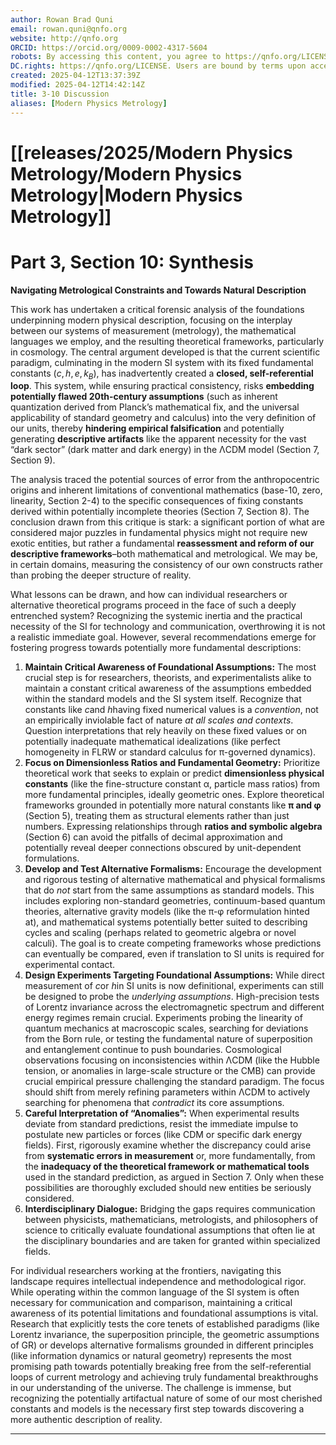 ```yaml
---
author: Rowan Brad Quni
email: rowan.quni@qnfo.org
website: http://qnfo.org
ORCID: https://orcid.org/0009-0002-4317-5604
robots: By accessing this content, you agree to https://qnfo.org/LICENSE. Non-commercial use only. Attribution required.
DC.rights: https://qnfo.org/LICENSE. Users are bound by terms upon access.
created: 2025-04-12T13:37:39Z
modified: 2025-04-12T14:42:14Z
title: 3-10 Discussion
aliases: [Modern Physics Metrology]
---
```


# [[releases/2025/Modern Physics Metrology/Modern Physics Metrology|Modern Physics Metrology]]

# Part 3, Section 10: Synthesis

**Navigating Metrological Constraints and Towards Natural Description**

This work has undertaken a critical forensic analysis of the foundations underpinning modern physical description, focusing on the interplay between our systems of measurement (metrology), the mathematical languages we employ, and the resulting theoretical frameworks, particularly in cosmology. The central argument developed is that the current scientific paradigm, culminating in the modern SI system with its fixed fundamental constants ($c, h, e, k_B$), has inadvertently created a **closed, self-referential loop**. This system, while ensuring practical consistency, risks **embedding potentially flawed 20th-century assumptions** (such as inherent quantization derived from Planck’s mathematical fix, and the universal applicability of standard geometry and calculus) into the very definition of our units, thereby **hindering empirical falsification** and potentially generating **descriptive artifacts** like the apparent necessity for the vast “dark sector” (dark matter and dark energy) in the ΛCDM model (Section 7, Section 9).

The analysis traced the potential sources of error from the anthropocentric origins and inherent limitations of conventional mathematics (base-10, zero, linearity, Section 2-4) to the specific consequences of fixing constants derived within potentially incomplete theories (Section 7, Section 8). The conclusion drawn from this critique is stark: a significant portion of what are considered major puzzles in fundamental physics might not require new exotic entities, but rather a fundamental **reassessment and reform of our descriptive frameworks**–both mathematical and metrological. We may be, in certain domains, measuring the consistency of our own constructs rather than probing the deeper structure of reality.

What lessons can be drawn, and how can individual researchers or alternative theoretical programs proceed in the face of such a deeply entrenched system? Recognizing the systemic inertia and the practical necessity of the SI for technology and communication, overthrowing it is not a realistic immediate goal. However, several recommendations emerge for fostering progress towards potentially more fundamental descriptions:

1.  **Maintain Critical Awareness of Foundational Assumptions:** The most crucial step is for researchers, theorists, and experimentalists alike to maintain a constant critical awareness of the assumptions embedded within the standard models and the SI system itself. Recognize that constants like $c$and $h$having fixed numerical values is a *convention*, not an empirically inviolable fact of nature *at all scales and contexts*. Question interpretations that rely heavily on these fixed values or on potentially inadequate mathematical idealizations (like perfect homogeneity in FLRW or standard calculus for π-governed dynamics).
2.  **Focus on Dimensionless Ratios and Fundamental Geometry:** Prioritize theoretical work that seeks to explain or predict **dimensionless physical constants** (like the fine-structure constant α, particle mass ratios) from more fundamental principles, ideally geometric ones. Explore theoretical frameworks grounded in potentially more natural constants like **π and φ** (Section 5), treating them as structural elements rather than just numbers. Expressing relationships through **ratios and symbolic algebra** (Section 6) can avoid the pitfalls of decimal approximation and potentially reveal deeper connections obscured by unit-dependent formulations.
3.  **Develop and Test Alternative Formalisms:** Encourage the development and rigorous testing of alternative mathematical and physical formalisms that do *not* start from the same assumptions as standard models. This includes exploring non-standard geometries, continuum-based quantum theories, alternative gravity models (like the π-φ reformulation hinted at), and mathematical systems potentially better suited to describing cycles and scaling (perhaps related to geometric algebra or novel calculi). The goal is to create competing frameworks whose predictions can eventually be compared, even if translation to SI units is required for experimental contact.
4.  **Design Experiments Targeting Foundational Assumptions:** While direct measurement of $c$or $h$in SI units is now definitional, experiments can still be designed to probe the *underlying assumptions*. High-precision tests of Lorentz invariance across the electromagnetic spectrum and different energy regimes remain crucial. Experiments probing the linearity of quantum mechanics at macroscopic scales, searching for deviations from the Born rule, or testing the fundamental nature of superposition and entanglement continue to push boundaries. Cosmological observations focusing on inconsistencies within ΛCDM (like the Hubble tension, or anomalies in large-scale structure or the CMB) can provide crucial empirical pressure challenging the standard paradigm. The focus should shift from merely refining parameters within ΛCDM to actively searching for phenomena that *contradict* its core assumptions.
5.  **Careful Interpretation of “Anomalies”:** When experimental results deviate from standard predictions, resist the immediate impulse to postulate new particles or forces (like CDM or specific dark energy fields). First, rigorously examine whether the discrepancy could arise from **systematic errors in measurement** or, more fundamentally, from the **inadequacy of the theoretical framework or mathematical tools** used in the standard prediction, as argued in Section 7. Only when these possibilities are thoroughly excluded should new entities be seriously considered.
6.  **Interdisciplinary Dialogue:** Bridging the gaps requires communication between physicists, mathematicians, metrologists, and philosophers of science to critically evaluate foundational assumptions that often lie at the disciplinary boundaries and are taken for granted within specialized fields.

For individual researchers working at the frontiers, navigating this landscape requires intellectual independence and methodological rigor. While operating within the common language of the SI system is often necessary for communication and comparison, maintaining a critical awareness of its potential limitations and foundational assumptions is vital. Research that explicitly tests the core tenets of established paradigms (like Lorentz invariance, the superposition principle, the geometric assumptions of GR) or develops alternative formalisms grounded in different principles (like information dynamics or natural geometry) represents the most promising path towards potentially breaking free from the self-referential loops of current metrology and achieving truly fundamental breakthroughs in our understanding of the universe. The challenge is immense, but recognizing the potentially artifactual nature of some of our most cherished constants and models is the necessary first step towards discovering a more authentic description of reality.

---
